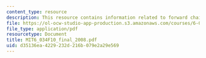```yaml
---
content_type: resource
description: This resource contains information related to forward chaining.
file: https://ol-ocw-studio-app-production.s3.amazonaws.com/courses/6-034-artificial-intelligence-fall-2010/d35136ea4229232d216b079e2a29e569_MIT6_034F10_final_2008.pdf
file_type: application/pdf
resourcetype: Document
title: MIT6_034F10_final_2008.pdf
uid: d35136ea-4229-232d-216b-079e2a29e569
---
```

